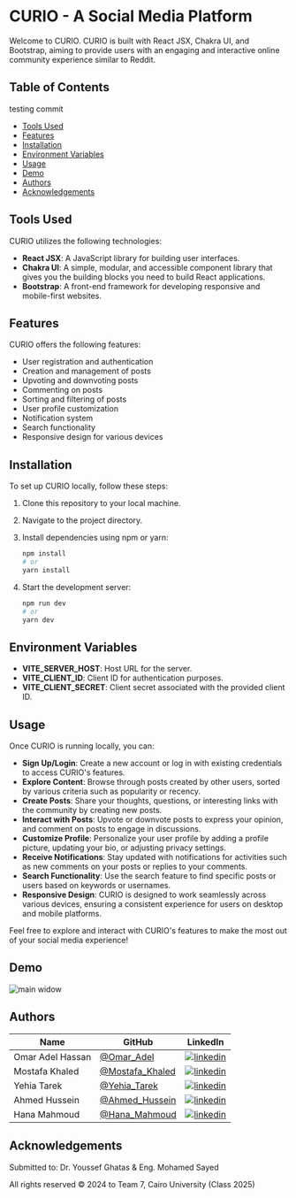 # CURIO - A Social Media Platform

Welcome to CURIO. CURIO is built with React JSX, Chakra UI, and Bootstrap, aiming to provide users with an engaging and interactive online community experience similar to Reddit.

## Table of Contents
testing commit
- [Tools Used](#tools-used)
- [Features](#features)
- [Installation](#installation)
- [Environment Variables](#environment-variables)
- [Usage](#usage)
- [Demo](#demo)
- [Authors](#authors)
- [Acknowledgements](#acknowledgements)

## Tools Used

CURIO utilizes the following technologies:

- **React JSX**: A JavaScript library for building user interfaces.
- **Chakra UI**: A simple, modular, and accessible component library that gives you the building blocks you need to build React applications.
- **Bootstrap**: A front-end framework for developing responsive and mobile-first websites.

## Features

CURIO offers the following features:

- User registration and authentication
- Creation and management of posts
- Upvoting and downvoting posts
- Commenting on posts
- Sorting and filtering of posts
- User profile customization
- Notification system
- Search functionality
- Responsive design for various devices

## Installation

To set up CURIO locally, follow these steps:

1. Clone this repository to your local machine.
2. Navigate to the project directory.
3. Install dependencies using npm or yarn:

   ```bash
   npm install
   # or
   yarn install
4. Start the development server:

   ```bash
   npm run dev
   # or
   yarn dev

## Environment Variables
- **VITE_SERVER_HOST**: Host URL for the server.
- **VITE_CLIENT_ID**: Client ID for authentication purposes.
- **VITE_CLIENT_SECRET**: Client secret associated with the provided client ID.
   
## Usage

Once CURIO is running locally, you can:

- **Sign Up/Login**: Create a new account or log in with existing credentials to access CURIO's features.
- **Explore Content**: Browse through posts created by other users, sorted by various criteria such as popularity or recency.
- **Create Posts**: Share your thoughts, questions, or interesting links with the community by creating new posts.
- **Interact with Posts**: Upvote or downvote posts to express your opinion, and comment on posts to engage in discussions.
- **Customize Profile**: Personalize your user profile by adding a profile picture, updating your bio, or adjusting privacy settings.
- **Receive Notifications**: Stay updated with notifications for activities such as new comments on your posts or replies to your comments.
- **Search Functionality**: Use the search feature to find specific posts or users based on keywords or usernames.
- **Responsive Design**: CURIO is designed to work seamlessly across various devices, ensuring a consistent experience for users on desktop and mobile platforms.

Feel free to explore and interact with CURIO's features to make the most out of your social media experience!

## Demo
![main widow](./media/Curioshowcase.gif)

## Authors

| Name | GitHub | LinkedIn |
| ---- | ------ | -------- |
| Omar Adel Hassan | [@Omar_Adel](https://github.com/omar-adel1) | [![linkedin](https://img.shields.io/badge/linkedin-0A66C2?style=for-the-badge&logo=linkedin&logoColor=white)](https://www.linkedin.com/in/omar-adel-59b707231/) |
| Mostafa Khaled | [@Mostafa_Khaled](https://github.com/MostafaDarwish93) | [![linkedin](https://img.shields.io/badge/linkedin-0A66C2?style=for-the-badge&logo=linkedin&logoColor=white)](https://www.linkedin.com/in/mostafa-darwish-75a29225b/) |
| Yehia Tarek | [@Yehia_Tarek](https://github.com/yehiatarek63) | [![linkedin](https://img.shields.io/badge/linkedin-0A66C2?style=for-the-badge&logo=linkedin&logoColor=white)](https://www.linkedin.com/in/yehia-ragab-5a5ba0110/) |
| Ahmed Hussein | [@Ahmed_Hussein](https://github.com/hmdOkasha) | [![linkedin](https://img.shields.io/badge/linkedin-0A66C2?style=for-the-badge&logo=linkedin&logoColor=white)](https://www.linkedin.com/in/ahmed-okasha-130348290/) |
| Hana Mahmoud | [@Hana_Mahmoud](https://github.com/hanafares25) | [![linkedin](https://img.shields.io/badge/linkedin-0A66C2?style=for-the-badge&logo=linkedin&logoColor=white)](https://www.linkedin.com/in/hana-mahmoud-fares/) |


## Acknowledgements

Submitted to: Dr. Youssef Ghatas & Eng. Mohamed Sayed

All rights reserved © 2024 to Team 7, Cairo University (Class 2025)

